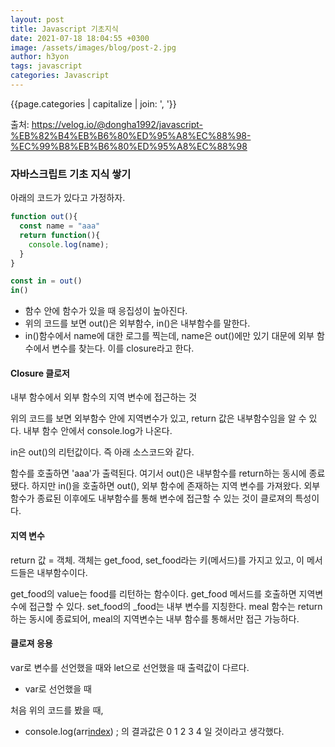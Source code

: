 ```yaml
---
layout: post
title: Javascript 기초지식
date: 2021-07-18 18:04:55 +0300
image: /assets/images/blog/post-2.jpg
author: h3yon
tags: javascript
categories: Javascript
---
```


{{page.categories | capitalize | join: ', '}}

출처: https://velog.io/@dongha1992/javascript-%EB%82%B4%EB%B6%80%ED%95%A8%EC%88%98-%EC%99%B8%EB%B6%80%ED%95%A8%EC%88%98

<h3>자바스크립트 기초 지식 쌓기</h3>

아래의 코드가 있다고 가정하자.

<!-- <script src="https://gist.github.com/h3yon/341bb316d062f173230a08f2b47127d3.js"></script> -->

```javascript
function out(){
  const name = "aaa"
  return function(){
    console.log(name);
  }
}

const in = out()
in()
```

- 함수 안에 함수가 있을 때 응집성이 높아진다.
- 위의 코드를 보면 out()은 외부함수, in()은 내부함수를 말한다.
- in()함수에서 name에 대한 로그를 찍는데, name은 out()에만 있기 대문에 외부 함수에서 변수를 찾는다. 이를 closure라고 한다.

<h4>Closure 클로저</h4>
내부 함수에서 외부 함수의 지역 변수에 접근하는 것

<script src="https://gist.github.com/h3yon/c993937ca549b5423ff36776d5b1c313.js"></script>

위의 코드를 보면 외부함수 안에 지역변수가 있고,
return 값은 내부함수임을 알 수 있다.
내부 함수 안에서 console.log가 나온다.

in은 out()의 리턴값이다.
즉 아래 소스코드와 같다.

<script src="https://gist.github.com/h3yon/de6914832a3f7a0386d142c357fd1f50.js"></script>

함수를 호출하면 'aaa'가 출력된다.
여기서 out()은 내부함수를 return하는 동시에 종료됐다.
하지만 in()을 호출하면 out(), 외부 함수에 존재하는 지역 변수를 가져왔다.
외부함수가 종료된 이후에도 내부함수를 통해 변수에 접근할 수 있는 것이 클로져의 특성이다.

<h4>지역 변수</h4>

<script src="https://gist.github.com/h3yon/cd2046f7898a2a4ffb0c366076199ee5.js"></script>

return 값 = 객체. 객체는 get_food, set_food라는 키(메서드)를 가지고 있고, 이 메서드들은 내부함수이다.

get_food의 value는 food를 리턴하는 함수이다.
get_food 메서드를 호출하면 지역변수에 접근할 수 있다.
set_food의 \_food는 내부 변수를 지칭한다.
meal 함수는 return하는 동시에 종료되어, meal의 지역변수는 내부 함수를 통해서만 접근 가능하다.

<h4>클로져 응용</h4>

var로 변수를 선언했을 때와 let으로 선언했을 때 출력값이 다르다.

- var로 선언했을 때

<script src="https://gist.github.com/h3yon/3e3fe0f3d5f893a05e06f849e78d085a.js"></script>

처음 위의 코드를 봤을 때,

- console.log(arr[index]()) ;
  의 결과값은 0 1 2 3 4 일 것이라고 생각했다.
